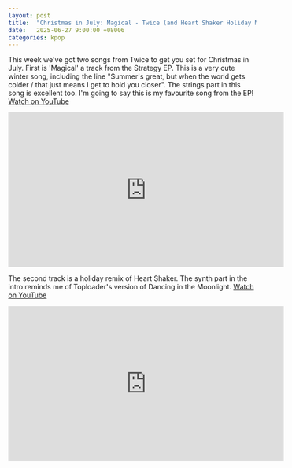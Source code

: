 ```yaml
---
layout: post
title:  "Christmas in July: Magical - Twice (and Heart Shaker Holiday Mix)"
date:   2025-06-27 9:00:00 +08006
categories: kpop
---
```

This week we've got two songs from Twice to get you set for Christmas in July. First is 'Magical' a track from the Strategy EP. This is a very cute winter song, including the line "Summer's great, but when the world gets colder / that just means I get to hold you closer". The strings part in this song is excellent too. I'm going to say this is my favourite song from the EP! <a href="https://www.youtube.com/watch?v=nKlCkB_Iicc">Watch on YouTube</a>

<iframe width="560" height="315" src="https://www.youtube.com/embed/nKlCkB_Iicc" title="YouTube video player" frameborder="0" allowfullscreen></iframe>

The second track is a holiday remix of Heart Shaker. The synth part in the intro reminds me of Toploader's version of Dancing in the Moonlight. <a href="https://www.youtube.com/watch?v=s-_V2pDE3rU">Watch on YouTube</a>

<iframe width="560" height="315" src="https://www.youtube.com/embed/s-_V2pDE3rU" title="YouTube video player" frameborder="0" allowfullscreen></iframe>